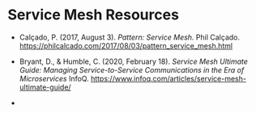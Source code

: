 # Service Mesh Resources

* Calçado, P. (2017, August 3). _Pattern: Service Mesh._ Phil Calçado. https://philcalcado.com/2017/08/03/pattern_service_mesh.html

* Bryant, D., & Humble, C. (2020, February 18). _Service Mesh Ultimate Guide: Managing Service-to-Service Communications in the Era of Microservices_ InfoQ. https://www.infoq.com/articles/service-mesh-ultimate-guide/
* 
